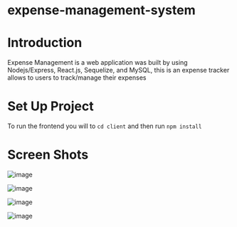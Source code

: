 # expense-management-system

# Introduction
Expense Management is a web application was built by using Nodejs/Express, React.js, Sequelize, and MySQL, this is an expense tracker allows to users to track/manage their expenses

# Set Up Project
To run the frontend you will to 
``
 cd client
``
and then run 
``
 npm install
``

# Screen Shots
![image](https://user-images.githubusercontent.com/44382346/134557296-9f6677bd-ed7a-4661-a3dd-9567ba3c6434.png)

![image](https://user-images.githubusercontent.com/44382346/134589405-a8ad1764-8f7e-4c39-96d1-10b43e227798.png)

![image](https://user-images.githubusercontent.com/44382346/134589470-204ab3b3-3a3c-48a7-a01c-f920d813ea42.png)

![image](https://user-images.githubusercontent.com/44382346/134589527-b2cb17ee-1713-4d84-a1c7-9989af3daf3c.png)
